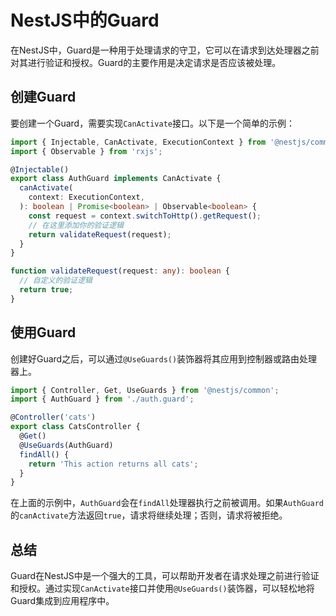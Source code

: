 # NestJS中的Guard

在NestJS中，Guard是一种用于处理请求的守卫，它可以在请求到达处理器之前对其进行验证和授权。Guard的主要作用是决定请求是否应该被处理。

## 创建Guard

要创建一个Guard，需要实现`CanActivate`接口。以下是一个简单的示例：

```typescript
import { Injectable, CanActivate, ExecutionContext } from '@nestjs/common';
import { Observable } from 'rxjs';

@Injectable()
export class AuthGuard implements CanActivate {
  canActivate(
    context: ExecutionContext,
  ): boolean | Promise<boolean> | Observable<boolean> {
    const request = context.switchToHttp().getRequest();
    // 在这里添加你的验证逻辑
    return validateRequest(request);
  }
}

function validateRequest(request: any): boolean {
  // 自定义的验证逻辑
  return true;
}
```

## 使用Guard

创建好Guard之后，可以通过`@UseGuards()`装饰器将其应用到控制器或路由处理器上。

```typescript
import { Controller, Get, UseGuards } from '@nestjs/common';
import { AuthGuard } from './auth.guard';

@Controller('cats')
export class CatsController {
  @Get()
  @UseGuards(AuthGuard)
  findAll() {
    return 'This action returns all cats';
  }
}
```

在上面的示例中，`AuthGuard`会在`findAll`处理器执行之前被调用。如果`AuthGuard`的`canActivate`方法返回`true`，请求将继续处理；否则，请求将被拒绝。

## 总结

Guard在NestJS中是一个强大的工具，可以帮助开发者在请求处理之前进行验证和授权。通过实现`CanActivate`接口并使用`@UseGuards()`装饰器，可以轻松地将Guard集成到应用程序中。
